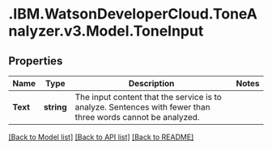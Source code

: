 # .IBM.WatsonDeveloperCloud.ToneAnalyzer.v3.Model.ToneInput
## Properties

Name | Type | Description | Notes
------------ | ------------- | ------------- | -------------
**Text** | **string** | The input content that the service is to analyze. Sentences with fewer than three words cannot be analyzed. | 

[[Back to Model list]](../README.md#documentation-for-models) [[Back to API list]](../README.md#documentation-for-api-endpoints) [[Back to README]](../README.md)

